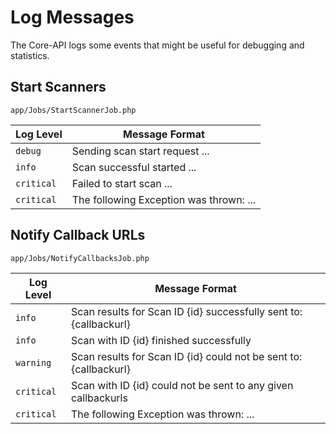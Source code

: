 # Log Messages
The Core-API logs some events that might be useful for debugging and statistics.

## Start Scanners
`app/Jobs/StartScannerJob.php`

| Log Level  | Message Format                          |
| ---------- | --------------------------------------- |
| `debug`    | Sending scan start request ...          |
| `info`     | Scan successful started ...             |
| `critical` | Failed to start scan ...                |
| `critical` | The following Exception was thrown: ... |


## Notify Callback URLs
`app/Jobs/NotifyCallbacksJob.php`

| Log Level  | Message Format                                                    |
| ---------- | ----------------------------------------------------------------- |
| `info`     | Scan results for Scan ID {id} successfully sent to: {callbackurl} |
| `info`     | Scan with ID {id} finished successfully                           |
| `warning`  | Scan results for Scan ID {id} could not be sent to: {callbackurl} |
| `critical` | Scan with ID {id} could not be sent to any given callbackurls     |
| `critical` | The following Exception was thrown: ...                           |
